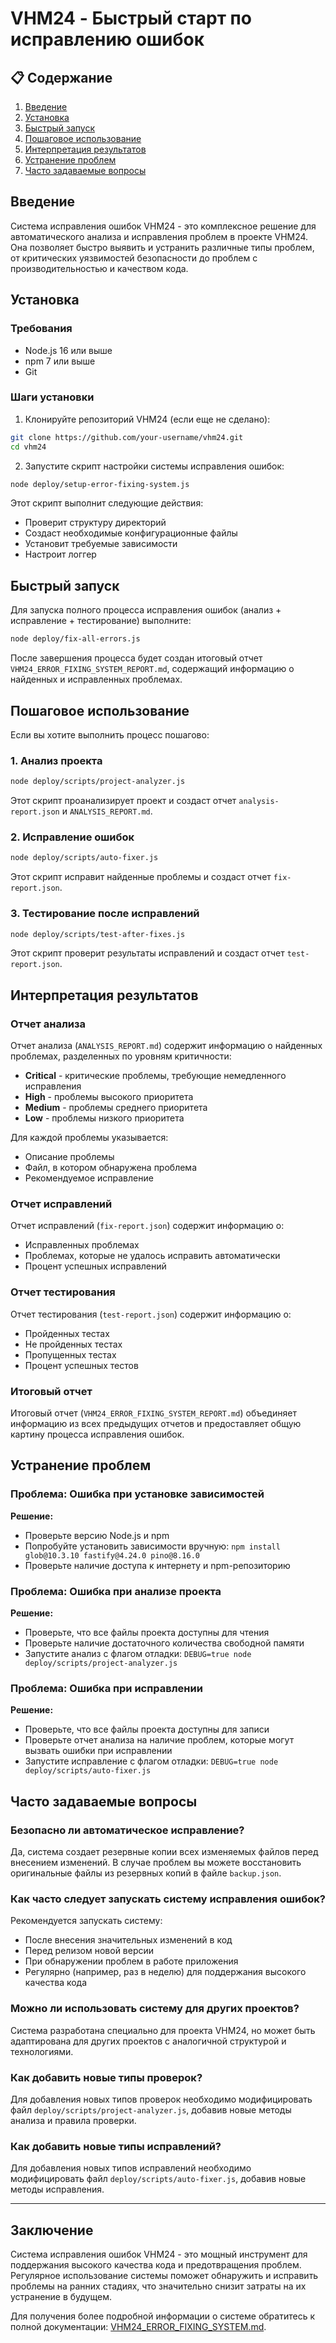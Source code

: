 # VHM24 - Быстрый старт по исправлению ошибок

## 📋 Содержание

1. [Введение](#введение)
2. [Установка](#установка)
3. [Быстрый запуск](#быстрый-запуск)
4. [Пошаговое использование](#пошаговое-использование)
5. [Интерпретация результатов](#интерпретация-результатов)
6. [Устранение проблем](#устранение-проблем)
7. [Часто задаваемые вопросы](#часто-задаваемые-вопросы)

## Введение

Система исправления ошибок VHM24 - это комплексное решение для автоматического анализа и исправления
проблем в проекте VHM24. Она позволяет быстро выявить и устранить различные типы проблем, от
критических уязвимостей безопасности до проблем с производительностью и качеством кода.

## Установка

### Требования

- Node.js 16 или выше
- npm 7 или выше
- Git

### Шаги установки

1. Клонируйте репозиторий VHM24 (если еще не сделано):

```bash
git clone https://github.com/your-username/vhm24.git
cd vhm24
```

2. Запустите скрипт настройки системы исправления ошибок:

```bash
node deploy/setup-error-fixing-system.js
```

Этот скрипт выполнит следующие действия:

- Проверит структуру директорий
- Создаст необходимые конфигурационные файлы
- Установит требуемые зависимости
- Настроит логгер

## Быстрый запуск

Для запуска полного процесса исправления ошибок (анализ + исправление + тестирование) выполните:

```bash
node deploy/fix-all-errors.js
```

После завершения процесса будет создан итоговый отчет `VHM24_ERROR_FIXING_SYSTEM_REPORT.md`,
содержащий информацию о найденных и исправленных проблемах.

## Пошаговое использование

Если вы хотите выполнить процесс пошагово:

### 1. Анализ проекта

```bash
node deploy/scripts/project-analyzer.js
```

Этот скрипт проанализирует проект и создаст отчет `analysis-report.json` и `ANALYSIS_REPORT.md`.

### 2. Исправление ошибок

```bash
node deploy/scripts/auto-fixer.js
```

Этот скрипт исправит найденные проблемы и создаст отчет `fix-report.json`.

### 3. Тестирование после исправлений

```bash
node deploy/scripts/test-after-fixes.js
```

Этот скрипт проверит результаты исправлений и создаст отчет `test-report.json`.

## Интерпретация результатов

### Отчет анализа

Отчет анализа (`ANALYSIS_REPORT.md`) содержит информацию о найденных проблемах, разделенных по
уровням критичности:

- **Critical** - критические проблемы, требующие немедленного исправления
- **High** - проблемы высокого приоритета
- **Medium** - проблемы среднего приоритета
- **Low** - проблемы низкого приоритета

Для каждой проблемы указывается:

- Описание проблемы
- Файл, в котором обнаружена проблема
- Рекомендуемое исправление

### Отчет исправлений

Отчет исправлений (`fix-report.json`) содержит информацию о:

- Исправленных проблемах
- Проблемах, которые не удалось исправить автоматически
- Процент успешных исправлений

### Отчет тестирования

Отчет тестирования (`test-report.json`) содержит информацию о:

- Пройденных тестах
- Не пройденных тестах
- Пропущенных тестах
- Процент успешных тестов

### Итоговый отчет

Итоговый отчет (`VHM24_ERROR_FIXING_SYSTEM_REPORT.md`) объединяет информацию из всех предыдущих
отчетов и предоставляет общую картину процесса исправления ошибок.

## Устранение проблем

### Проблема: Ошибка при установке зависимостей

**Решение:**

- Проверьте версию Node.js и npm
- Попробуйте установить зависимости вручную: `npm install glob@10.3.10 fastify@4.24.0 pino@8.16.0`
- Проверьте наличие доступа к интернету и npm-репозиторию

### Проблема: Ошибка при анализе проекта

**Решение:**

- Проверьте, что все файлы проекта доступны для чтения
- Проверьте наличие достаточного количества свободной памяти
- Запустите анализ с флагом отладки: `DEBUG=true node deploy/scripts/project-analyzer.js`

### Проблема: Ошибка при исправлении

**Решение:**

- Проверьте, что все файлы проекта доступны для записи
- Проверьте отчет анализа на наличие проблем, которые могут вызвать ошибки при исправлении
- Запустите исправление с флагом отладки: `DEBUG=true node deploy/scripts/auto-fixer.js`

## Часто задаваемые вопросы

### Безопасно ли автоматическое исправление?

Да, система создает резервные копии всех изменяемых файлов перед внесением изменений. В случае
проблем вы можете восстановить оригинальные файлы из резервных копий в файле `backup.json`.

### Как часто следует запускать систему исправления ошибок?

Рекомендуется запускать систему:

- После внесения значительных изменений в код
- Перед релизом новой версии
- При обнаружении проблем в работе приложения
- Регулярно (например, раз в неделю) для поддержания высокого качества кода

### Можно ли использовать систему для других проектов?

Система разработана специально для проекта VHM24, но может быть адаптирована для других проектов с
аналогичной структурой и технологиями.

### Как добавить новые типы проверок?

Для добавления новых типов проверок необходимо модифицировать файл
`deploy/scripts/project-analyzer.js`, добавив новые методы анализа и правила проверки.

### Как добавить новые типы исправлений?

Для добавления новых типов исправлений необходимо модифицировать файл
`deploy/scripts/auto-fixer.js`, добавив новые методы исправления.

---

## Заключение

Система исправления ошибок VHM24 - это мощный инструмент для поддержания высокого качества кода и
предотвращения проблем. Регулярное использование системы поможет обнаружить и исправить проблемы на
ранних стадиях, что значительно снизит затраты на их устранение в будущем.

Для получения более подробной информации о системе обратитесь к полной документации:
[VHM24_ERROR_FIXING_SYSTEM.md](VHM24_ERROR_FIXING_SYSTEM.md).

